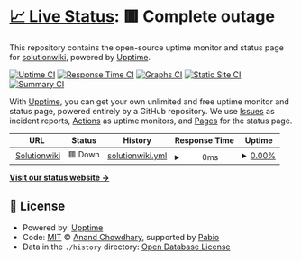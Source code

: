 # [📈 Live Status](https://demo.upptime.js.org): <!--live status--> **🟥 Complete outage**

This repository contains the open-source uptime monitor and status page for [solutionwiki](https://demo.upptime.js.org), powered by [Upptime](https://github.com/upptime/upptime).

[![Uptime CI](https://github.com/solutionwiki/solutionwiki/workflows/Uptime%20CI/badge.svg)](https://github.com/solutionwiki/solutionwiki/actions?query=workflow%3A%22Uptime+CI%22)
[![Response Time CI](https://github.com/solutionwiki/solutionwiki/workflows/Response%20Time%20CI/badge.svg)](https://github.com/solutionwiki/solutionwiki/actions?query=workflow%3A%22Response+Time+CI%22)
[![Graphs CI](https://github.com/solutionwiki/solutionwiki/workflows/Graphs%20CI/badge.svg)](https://github.com/solutionwiki/solutionwiki/actions?query=workflow%3A%22Graphs+CI%22)
[![Static Site CI](https://github.com/solutionwiki/solutionwiki/workflows/Static%20Site%20CI/badge.svg)](https://github.com/solutionwiki/solutionwiki/actions?query=workflow%3A%22Static+Site+CI%22)
[![Summary CI](https://github.com/solutionwiki/solutionwiki/workflows/Summary%20CI/badge.svg)](https://github.com/solutionwiki/solutionwiki/actions?query=workflow%3A%22Summary+CI%22)

With [Upptime](https://upptime.js.org), you can get your own unlimited and free uptime monitor and status page, powered entirely by a GitHub repository. We use [Issues](https://github.com/solutionwiki/solutionwiki/issues) as incident reports, [Actions](https://github.com/solutionwiki/solutionwiki/actions) as uptime monitors, and [Pages](https://demo.upptime.js.org) for the status page.

<!--start: status pages-->
<!-- This summary is generated by Upptime (https://github.com/upptime/upptime) -->
<!-- Do not edit this manually, your changes will be overwritten -->
<!-- prettier-ignore -->
| URL | Status | History | Response Time | Uptime |
| --- | ------ | ------- | ------------- | ------ |
| <img alt="" src="https://icons.duckduckgo.com/ip3/solutionwiki.enhawiki.kr.ico" height="13"> [Solutionwiki](http://solutionwiki.enhawiki.kr:3000) | 🟥 Down | [solutionwiki.yml](https://github.com/solutionwiki/solutionwiki/commits/HEAD/history/solutionwiki.yml) | <details><summary><img alt="Response time graph" src="./graphs/solutionwiki/response-time-week.png" height="20"> 0ms</summary><br><a href="https://demo.upptime.js.org/history/solutionwiki"><img alt="Response time 960" src="https://img.shields.io/endpoint?url=https%3A%2F%2Fraw.githubusercontent.com%2Fsolutionwiki%2Fsolutionwiki%2FHEAD%2Fapi%2Fsolutionwiki%2Fresponse-time.json"></a><br><a href="https://demo.upptime.js.org/history/solutionwiki"><img alt="24-hour response time 0" src="https://img.shields.io/endpoint?url=https%3A%2F%2Fraw.githubusercontent.com%2Fsolutionwiki%2Fsolutionwiki%2FHEAD%2Fapi%2Fsolutionwiki%2Fresponse-time-day.json"></a><br><a href="https://demo.upptime.js.org/history/solutionwiki"><img alt="7-day response time 0" src="https://img.shields.io/endpoint?url=https%3A%2F%2Fraw.githubusercontent.com%2Fsolutionwiki%2Fsolutionwiki%2FHEAD%2Fapi%2Fsolutionwiki%2Fresponse-time-week.json"></a><br><a href="https://demo.upptime.js.org/history/solutionwiki"><img alt="30-day response time 0" src="https://img.shields.io/endpoint?url=https%3A%2F%2Fraw.githubusercontent.com%2Fsolutionwiki%2Fsolutionwiki%2FHEAD%2Fapi%2Fsolutionwiki%2Fresponse-time-month.json"></a><br><a href="https://demo.upptime.js.org/history/solutionwiki"><img alt="1-year response time 960" src="https://img.shields.io/endpoint?url=https%3A%2F%2Fraw.githubusercontent.com%2Fsolutionwiki%2Fsolutionwiki%2FHEAD%2Fapi%2Fsolutionwiki%2Fresponse-time-year.json"></a></details> | <details><summary><a href="https://demo.upptime.js.org/history/solutionwiki">0.00%</a></summary><a href="https://demo.upptime.js.org/history/solutionwiki"><img alt="All-time uptime 18.46%" src="https://img.shields.io/endpoint?url=https%3A%2F%2Fraw.githubusercontent.com%2Fsolutionwiki%2Fsolutionwiki%2FHEAD%2Fapi%2Fsolutionwiki%2Fuptime.json"></a><br><a href="https://demo.upptime.js.org/history/solutionwiki"><img alt="24-hour uptime 0.00%" src="https://img.shields.io/endpoint?url=https%3A%2F%2Fraw.githubusercontent.com%2Fsolutionwiki%2Fsolutionwiki%2FHEAD%2Fapi%2Fsolutionwiki%2Fuptime-day.json"></a><br><a href="https://demo.upptime.js.org/history/solutionwiki"><img alt="7-day uptime 0.00%" src="https://img.shields.io/endpoint?url=https%3A%2F%2Fraw.githubusercontent.com%2Fsolutionwiki%2Fsolutionwiki%2FHEAD%2Fapi%2Fsolutionwiki%2Fuptime-week.json"></a><br><a href="https://demo.upptime.js.org/history/solutionwiki"><img alt="30-day uptime 0.00%" src="https://img.shields.io/endpoint?url=https%3A%2F%2Fraw.githubusercontent.com%2Fsolutionwiki%2Fsolutionwiki%2FHEAD%2Fapi%2Fsolutionwiki%2Fuptime-month.json"></a><br><a href="https://demo.upptime.js.org/history/solutionwiki"><img alt="1-year uptime 18.46%" src="https://img.shields.io/endpoint?url=https%3A%2F%2Fraw.githubusercontent.com%2Fsolutionwiki%2Fsolutionwiki%2FHEAD%2Fapi%2Fsolutionwiki%2Fuptime-year.json"></a></details>

<!--end: status pages-->

[**Visit our status website →**](https://demo.upptime.js.org)

## 📄 License

- Powered by: [Upptime](https://github.com/upptime/upptime)
- Code: [MIT](./LICENSE) © [Anand Chowdhary](https://anandchowdhary.com), supported by [Pabio](https://pabio.com)
- Data in the `./history` directory: [Open Database License](https://opendatacommons.org/licenses/odbl/1-0/)
